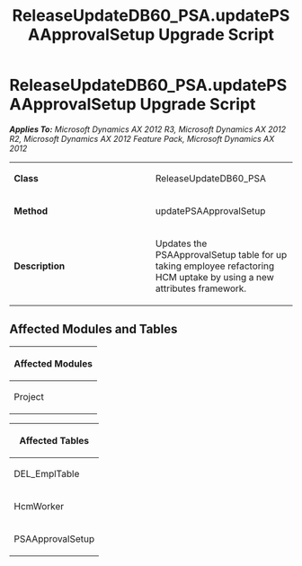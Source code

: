 ﻿---
title: ReleaseUpdateDB60_PSA.updatePSAApprovalSetup Upgrade Script
TOCTitle: ReleaseUpdateDB60_PSA.updatePSAApprovalSetup Upgrade Script
ms:assetid: 1a4fe18d-05c2-178e-0c30-26d25f3ba6aa
ms:mtpsurl: https://msdn.microsoft.com/en-us/library/JJ718647(v=AX.60)
ms:contentKeyID: 49706924
ms.date: 05/18/2015
mtps_version: v=AX.60
---

# ReleaseUpdateDB60\_PSA.updatePSAApprovalSetup Upgrade Script 


_**Applies To:** Microsoft Dynamics AX 2012 R3, Microsoft Dynamics AX 2012 R2, Microsoft Dynamics AX 2012 Feature Pack, Microsoft Dynamics AX 2012_

<table>
<colgroup>
<col style="width: 50%" />
<col style="width: 50%" />
</colgroup>
<tbody>
<tr class="odd">
<td><p><strong>Class</strong></p></td>
<td><p>ReleaseUpdateDB60_PSA</p></td>
</tr>
<tr class="even">
<td><p><strong>Method</strong></p></td>
<td><p>updatePSAApprovalSetup</p></td>
</tr>
<tr class="odd">
<td><p><strong>Description</strong></p></td>
<td><p>Updates the PSAApprovalSetup table for up taking employee refactoring HCM uptake by using a new attributes framework.</p></td>
</tr>
</tbody>
</table>


## Affected Modules and Tables

<table>
<colgroup>
<col style="width: 100%" />
</colgroup>
<thead>
<tr class="header">
<th><p>Affected Modules</p></th>
</tr>
</thead>
<tbody>
<tr class="odd">
<td><p>Project</p></td>
</tr>
</tbody>
</table>


<table>
<colgroup>
<col style="width: 100%" />
</colgroup>
<thead>
<tr class="header">
<th><p>Affected Tables</p></th>
</tr>
</thead>
<tbody>
<tr class="odd">
<td><p>DEL_EmplTable</p></td>
</tr>
<tr class="even">
<td><p>HcmWorker</p></td>
</tr>
<tr class="odd">
<td><p>PSAApprovalSetup</p></td>
</tr>
</tbody>
</table>

  


